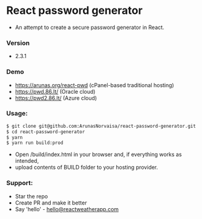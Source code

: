 # React password generator
* An attempt to create a secure password generator in React.

### Version
* 2.3.1

### Demo
* https://arunas.org/react-pwd (cPanel-based traditional hosting)
* https://pwd.86.lt/ (Oracle cloud)
* https://pwd2.86.lt/ (Azure cloud)

### Usage:
```sh
$ git clone git@github.com:ArunasNorvaisa/react-password-generator.git
$ cd react-password-generator
$ yarn
$ yarn run build:prod
```

* Open /build/index.html in your browser and, if everything works as intended,
* upload contents of BUILD folder to your hosting provider.

### Support:

* Star the repo
* Create PR and make it better
* Say 'hello' - hello@reactweatherapp.com
